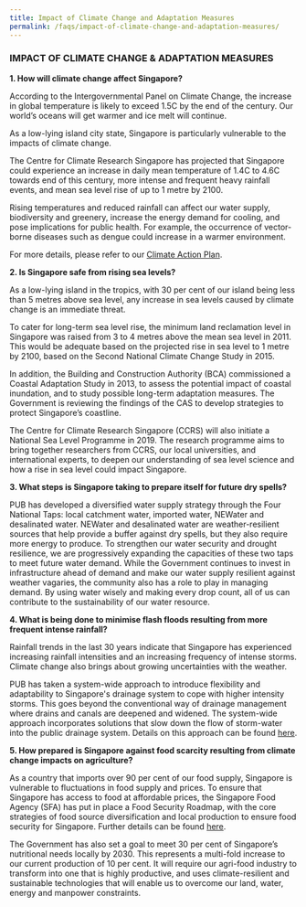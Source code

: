 ```yaml
---
title: Impact of Climate Change and Adaptation Measures
permalink: /faqs/impact-of-climate-change-and-adaptation-measures/
---
```


### IMPACT OF CLIMATE CHANGE & ADAPTATION MEASURES

**1. How will climate change affect Singapore?**

According to the Intergovernmental Panel on Climate Change, the increase in global temperature is likely to exceed 1.5C by the end of the century. Our world’s oceans will get warmer and ice melt will continue.

As a low-lying island city state, Singapore is particularly vulnerable to the impacts of climate change.

The Centre for Climate Research Singapore has projected that Singapore could experience an increase in daily mean temperature of 1.4C to 4.6C towards end of this century, more intense and frequent heavy rainfall events, and mean sea level rise of up to 1 metre by 2100.

Rising temperatures and reduced rainfall can affect our water supply, biodiversity and greenery, increase the energy demand for cooling, and pose implications for public health. For example, the occurrence of vector-borne diseases such as dengue could increase in a warmer environment.

For more details, please refer to our [<a href="/docs/default-source/publications/take-action-today-for-a-carbon-efficient-singapore.pdf" target="_blank">Climate Action Plan</a>](/docs/default-source/publications/take-action-today-for-a-carbon-efficient-singapore.pdf).

**2. Is Singapore safe from rising sea levels?**

As a low-lying island in the tropics, with 30 per cent of our island being less than 5 metres above sea level, any increase in sea levels caused by climate change is an immediate threat.

To cater for long-term sea level rise, the minimum land reclamation level in Singapore was raised from 3 to 4 metres above the mean sea level in 2011. This would be adequate based on the projected rise in sea level to 1 metre by 2100, based on the Second National Climate Change Study in 2015. 

In addition, the Building and Construction Authority (BCA) commissioned a Coastal Adaptation Study in 2013, to assess the potential impact of coastal inundation, and to study possible long-term adaptation measures. The Government is reviewing the findings of the CAS to develop strategies to protect Singapore’s coastline.

The Centre for Climate Research Singapore (CCRS) will also initiate a National Sea Level Programme in 2019. The research programme aims to bring together researchers from CCRS, our local universities, and international experts, to deepen our understanding of sea level science and how a rise in sea level could impact Singapore. 

**3. What steps is Singapore taking to prepare itself for future dry spells?**

PUB has developed a diversified water supply strategy through the Four National Taps: local catchment water, imported water, NEWater and desalinated water. NEWater and desalinated water are weather-resilient sources that help provide a buffer against dry spells, but they also require more energy to produce. To strengthen our water security and drought resilience, we are progressively expanding the capacities of these two taps to meet future water demand. While the Government continues to invest in infrastructure ahead of demand and make our water supply resilient against weather vagaries, the community also has a role to play in managing demand. By using water wisely and making every drop count, all of us can contribute to the sustainability of our water resource.

**4. What is being done to minimise flash floods resulting from more frequent intense rainfall?**

Rainfall trends in the last 30 years indicate that Singapore has experienced increasing rainfall intensities and an increasing frequency of intense storms. Climate change also brings about growing uncertainties with the weather. 

PUB has taken a system-wide approach to introduce flexibility and adaptability to Singapore's drainage system to cope with higher intensity storms. This goes beyond the conventional way of drainage management where drains and canals are deepened and widened. The system-wide approach incorporates solutions that slow down the flow of storm-water into the public drainage system. Details on this approach can be found [<a href="https://www.pub.gov.sg/drainage/stormwatermanagement" target="_blank">here</a>](https://www.pub.gov.sg/drainage/stormwatermanagement).

**5. How prepared is Singapore against food scarcity resulting from climate change impacts on agriculture?**

As a country that imports over 90 per cent of our food supply, Singapore is vulnerable to fluctuations in food supply and prices. To ensure that Singapore has access to food at affordable prices, the Singapore Food Agency (SFA) has put in place a Food Security Roadmap, with the core strategies of food source diversification and local production to ensure food security for Singapore. Further details can be found [<a href="https://www.sfa.gov.sg/files/avavision/issues3-4_2013/food-security-roadmap.html" target="_blank">here</a>](https://www.sfa.gov.sg/files/avavision/issues3-4_2013/food-security-roadmap.html).

The Government has also set a goal to meet 30 per cent of Singapore’s nutritional needs locally by 2030. This represents a multi-fold increase to our current production of 10 per cent. It will require our agri-food industry to transform into one that is highly productive, and uses climate-resilient and sustainable technologies that will enable us to overcome our land, water, energy and manpower constraints.